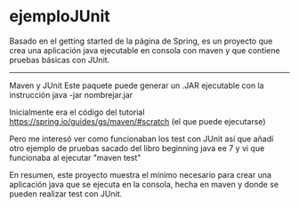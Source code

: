 # ejemploJUnit
Basado en el getting started de la página de Spring, es un proyecto que crea una aplicación java ejecutable en consola con maven y que contiene pruebas básicas con JUnit.

----------------------------

Maven y JUnit
Este paquete puede generar un .JAR ejecutable con la instrucción java
-jar nombrejar.jar

Inicialmente era el código del tutorial
https://spring.io/guides/gs/maven/#scratch (el que puede ejecutarse)

Pero me interesó ver como funcionaban los test con JUnit así que añadí
otro ejemplo de pruebas sacado del libro beginning java ee 7 y vi que
funcionaba al ejecutar "maven test"

En resumen, este proyecto muestra el mínimo necesario para crear una
aplicación java que se ejecuta en la consola, hecha en maven y donde se
pueden realizar test con JUnit.
